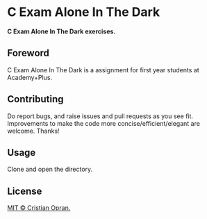 # C Exam Alone In The Dark

**C Exam Alone In The Dark exercises.**

## Foreword

C Exam Alone In The Dark is a assignment for first year students at Academy+Plus.

## Contributing

Do report bugs, and raise issues and pull requests as you see fit. Improvements to make the code more concise/efficient/elegant are welcome. Thanks!

## Usage

Clone and open the directory.

## License

[MIT © Cristian Opran.](https://github.com/CristianOpran/C-Exam-Alone-In-The-Dark/blob/master/LICENSE)
